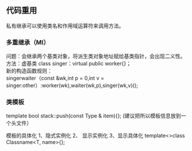 ##  代码重用
私有继承可以使用类名和作用域运算符来调用方法。

### 多重继承（MI）
问题：会继承两个基类对象，将派生类对象地址赋给基类指针，会出现二义性。   
方法：虚基类  class singer：virtual public worker{}；   
新的构造函数规则：   
singerwaiter（const &wk,int p = 0,int v = singer:other）:worker(wk),waiter(wk,p),singer(wk,v)();  

### 类模板
template<class Type>
  bool stack<Type>::push(const Type & item){};  (建议把所以模板信息放到一个头文件）
  
  模板的具体化
  1、隐式实例化  2、 显示实例化  3、显示具体化  template<>class Classname<T, name>{};
